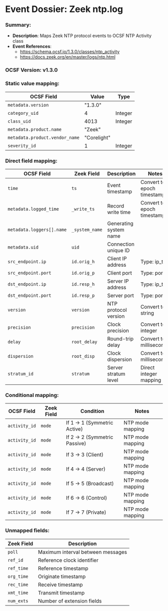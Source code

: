 # Event Dossier: Zeek ntp.log
### Summary:
- **Description**: Maps Zeek NTP protocol events to OCSF NTP Activity class
- **Event References**:
  - https://schema.ocsf.io/1.3.0/classes/ntp_activity
  - https://docs.zeek.org/en/master/logs/ntp.html

### OCSF Version: v1.3.0

### Static value mapping:
| OCSF Field                     | Value          | Type       |
|-------------------------------|----------------|------------|
| `metadata.version`            | "1.3.0"        |            |
| `category_uid`                | 4              | Integer    |
| `class_uid`                   | 4013           | Integer    |
| `metadata.product.name`       | "Zeek"         |            |
| `metadata.product.vendor_name`| "Corelight"    |            |
| `severity_id`                 | 1              | Integer    |

### Direct field mapping:
| OCSF Field                     | Zeek Field              | Description                                | Notes                      |
|-------------------------------|-------------------------|--------------------------------------------|----------------------------|
| `time`                        | `ts`                    | Event timestamp                           | Convert to epoch timestamp |
| `metadata.logged_time`        | `_write_ts`             | Record write time                          | Convert to epoch timestamp |
| `metadata.loggers[].name`     | `_system_name`          | Generating system name                     |                            |
| `metadata.uid`                | `uid`                   | Connection unique ID                       |                            |
| `src_endpoint.ip`             | `id.orig_h`             | Client IP address                          | Type: ip_t                 |
| `src_endpoint.port`           | `id.orig_p`             | Client port                                | Type: port_t               |
| `dst_endpoint.ip`             | `id.resp_h`             | Server IP address                          | Type: ip_t                 |
| `dst_endpoint.port`           | `id.resp_p`             | Server port                                | Type: port_t               |
| `version`                     | `version`               | NTP protocol version                       | Convert to string          |
| `precision`                   | `precision`             | Clock precision                            | Convert to integer         |
| `delay`                       | `root_delay`            | Round-trip delay                           | Convert to milliseconds    |
| `dispersion`                  | `root_disp`             | Clock dispersion                           | Convert to milliseconds    |
| `stratum_id`                 | `stratum`               | Server stratum level                       | Direct integer mapping     |

### Conditional mapping:
| OCSF Field             | Zeek Field       | Condition                          | Notes                                      |
|-----------------------|------------------|------------------------------------|--------------------------------------------|
| `activity_id`         | `mode`           | If 1 → 1 (Symmetric Active)       | NTP mode mapping                          |
| `activity_id`         | `mode`           | If 2 → 2 (Symmetric Passive)      | NTP mode mapping                          |
| `activity_id`         | `mode`           | If 3 → 3 (Client)                 | NTP mode mapping                          |
| `activity_id`         | `mode`           | If 4 → 4 (Server)                 | NTP mode mapping                          |
| `activity_id`         | `mode`           | If 5 → 5 (Broadcast)              | NTP mode mapping                          |
| `activity_id`         | `mode`           | If 6 → 6 (Control)                | NTP mode mapping                          |
| `activity_id`         | `mode`           | If 7 → 7 (Private)                | NTP mode mapping                          |

### Unmapped fields:
| Zeek Field               | Description                                  |
|--------------------------|----------------------------------------------|
| `poll`                   | Maximum interval between messages            |
| `ref_id`                 | Reference clock identifier                   |
| `ref_time`               | Reference timestamp                          |
| `org_time`               | Originate timestamp                          |
| `rec_time`               | Receive timestamp                            |
| `xmt_time`               | Transmit timestamp                           |
| `num_exts`               | Number of extension fields                   |
